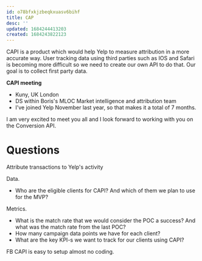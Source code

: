 ```yaml
---
id: o78bfxkjzbeqkxuasv6bihf
title: CAP
desc: ''
updated: 1684244413203
created: 1684243822123
---
```

CAPI is a product which would help Yelp to measure attribution in a more accurate way. User tracking data using third parties such as IOS and Safari is becoming more difficult so we need to create our own API to do that. Our goal is to collect first party data.

**CAPI meeting**
- Kuny, UK London
- DS within Boris's MLOC Market intelligence and attribution team
- I've joined Yelp November last year, so that makes it a total of 7 months.

I am very excited to meet you all and I look forward to working with you on the Conversion API.

# Questions

Attribute transactions to Yelp's activity

Data.
- Who are the eligible clients for CAPI? And which of them we plan to use for the MVP?

Metrics.
- What is the match rate that we would consider the POC a success? And what was the match rate from the last POC?
- How many campaign data points we have for each client?
- What are the key KPI-s we want to track for our clients using CAPI?


FB CAPI is easy to setup almost no coding.


